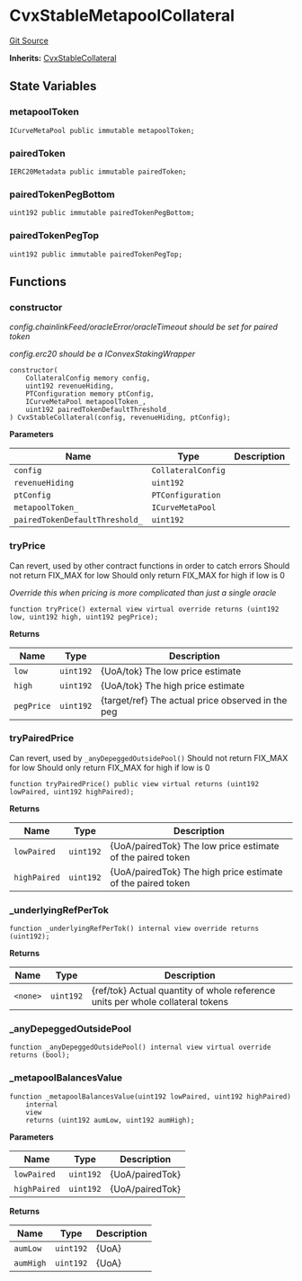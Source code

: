 # CvxStableMetapoolCollateral
[Git Source](https://github.com/larrythecucumber321/protocol/blob/77d337b8595ba96d069ded321419b36a61984170/contracts/plugins/assets/convex/CvxStableMetapoolCollateral.sol)

**Inherits:**
[CvxStableCollateral](/tools/docgen/src/contracts/plugins/assets/convex/CvxStableCollateral.sol/contract.CvxStableCollateral.md)


## State Variables
### metapoolToken

```solidity
ICurveMetaPool public immutable metapoolToken;
```


### pairedToken

```solidity
IERC20Metadata public immutable pairedToken;
```


### pairedTokenPegBottom

```solidity
uint192 public immutable pairedTokenPegBottom;
```


### pairedTokenPegTop

```solidity
uint192 public immutable pairedTokenPegTop;
```


## Functions
### constructor

*config.chainlinkFeed/oracleError/oracleTimeout should be set for paired token*

*config.erc20 should be a IConvexStakingWrapper*


```solidity
constructor(
    CollateralConfig memory config,
    uint192 revenueHiding,
    PTConfiguration memory ptConfig,
    ICurveMetaPool metapoolToken_,
    uint192 pairedTokenDefaultThreshold_
) CvxStableCollateral(config, revenueHiding, ptConfig);
```
**Parameters**

|Name|Type|Description|
|----|----|-----------|
|`config`|`CollateralConfig`||
|`revenueHiding`|`uint192`||
|`ptConfig`|`PTConfiguration`||
|`metapoolToken_`|`ICurveMetaPool`||
|`pairedTokenDefaultThreshold_`|`uint192`||


### tryPrice

Can revert, used by other contract functions in order to catch errors
Should not return FIX_MAX for low
Should only return FIX_MAX for high if low is 0

*Override this when pricing is more complicated than just a single oracle*


```solidity
function tryPrice() external view virtual override returns (uint192 low, uint192 high, uint192 pegPrice);
```
**Returns**

|Name|Type|Description|
|----|----|-----------|
|`low`|`uint192`|{UoA/tok} The low price estimate|
|`high`|`uint192`|{UoA/tok} The high price estimate|
|`pegPrice`|`uint192`|{target/ref} The actual price observed in the peg|


### tryPairedPrice

Can revert, used by `_anyDepeggedOutsidePool()`
Should not return FIX_MAX for low
Should only return FIX_MAX for high if low is 0


```solidity
function tryPairedPrice() public view virtual returns (uint192 lowPaired, uint192 highPaired);
```
**Returns**

|Name|Type|Description|
|----|----|-----------|
|`lowPaired`|`uint192`|{UoA/pairedTok} The low price estimate of the paired token|
|`highPaired`|`uint192`|{UoA/pairedTok} The high price estimate of the paired token|


### _underlyingRefPerTok


```solidity
function _underlyingRefPerTok() internal view override returns (uint192);
```
**Returns**

|Name|Type|Description|
|----|----|-----------|
|`<none>`|`uint192`|{ref/tok} Actual quantity of whole reference units per whole collateral tokens|


### _anyDepeggedOutsidePool


```solidity
function _anyDepeggedOutsidePool() internal view virtual override returns (bool);
```

### _metapoolBalancesValue


```solidity
function _metapoolBalancesValue(uint192 lowPaired, uint192 highPaired)
    internal
    view
    returns (uint192 aumLow, uint192 aumHigh);
```
**Parameters**

|Name|Type|Description|
|----|----|-----------|
|`lowPaired`|`uint192`|{UoA/pairedTok}|
|`highPaired`|`uint192`|{UoA/pairedTok}|

**Returns**

|Name|Type|Description|
|----|----|-----------|
|`aumLow`|`uint192`|{UoA}|
|`aumHigh`|`uint192`|{UoA}|



